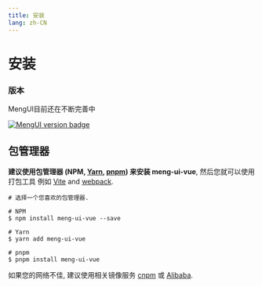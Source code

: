 ```yaml
---
title: 安装
lang: zh-CN
---
```


# 安装

### 版本

MengUI目前还在不断完善中

[![MengUI version badge](https://gitee.com/sql123z/oss/raw/master/uPic/meng-ui-vue-version.png?style=flat-square)](https://www.npmjs.org/package/meng-ui-vue)

## 包管理器

**建议使用包管理器 (NPM, [Yarn](https://classic.yarnpkg.com/lang/en/), [pnpm](https://pnpm.io/)) 来安装 meng-ui-vue**,
然后您就可以使用打包工具 例如 [Vite](https://vitejs.dev) and
[webpack](https://webpack.js.org/).

```shell
# 选择一个您喜欢的包管理器.

# NPM
$ npm install meng-ui-vue --save

# Yarn
$ yarn add meng-ui-vue

# pnpm
$ pnpm install meng-ui-vue
```

如果您的网络不佳, 建议使用相关镜像服务 [cnpm](https://github.com/cnpm/cnpm) 或 [Alibaba](https://registry.npm.taobao.org).


<!-- 
## Hello World

With CDN, we can easily use Element Plus to
write a Hello world page. [Online Demo](https://codepen.io/iamkun/pen/YzWMaVr)

<iframe height="469" style="width: 100%;" scrolling="no" title="YzWMaVr" src="https://codepen.io/iamkun/embed/YzWMaVr?height=469&theme-id=light&default -tab=html,result" frameborder="no" loading="lazy" allowtransparency="true" allowfullscreen="true">
  See the Pen <a href='https://codepen.io/iamkun/pen/YzWMaVr'>YzWMaVr</a> by iamkun
  (<a href='https://codepen.io/iamkun'>@iamkun</a>) on <a href='https://codepen.io'>CodePen</a>.
</iframe>

If you are installing via package manager and want to use it with
a packaging tool, please read the
next section: [Quick Start](/en-US/guide/quickstart). -->

